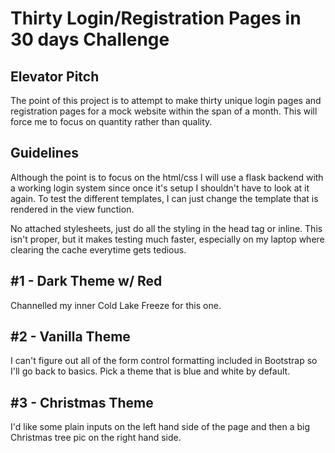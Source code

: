 # Thirty Login/Registration Pages in 30 days Challenge

## Elevator Pitch
The point of this project is to attempt to make thirty unique login pages and registration pages
for a mock website within the span of a month.  This will force me to focus on quantity rather 
than quality.

## Guidelines
Although the point is to focus on the html/css I will use a flask backend with a working login 
system since once it's setup I shouldn't have to look at it again.  To test the different templates,
I can just change the template that is rendered in the view function.

No attached stylesheets, just do all the styling in the head tag or inline.  This isn't proper, but it 
makes testing much faster, especially on my laptop where clearing the cache everytime gets tedious.

## #1 - Dark Theme w/ Red
Channelled my inner Cold Lake Freeze for this one.

## #2 - Vanilla Theme
I can't figure out all of the form control formatting included in Bootstrap so I'll go back to basics.
Pick a theme that is blue and white by default.

## #3 - Christmas Theme
I'd like some plain inputs on the left hand side of the page and then a big Christmas tree pic on the 
right hand side.  